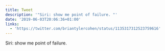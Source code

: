 ```yaml
---
title: Tweet
description: '"Siri: show me point of failure. "'
date: '2019-06-03T20:06:36+01:00'
links:
  - 'https://twitter.com/briantylercohen/status/1135317312523759616'
---
```

Siri: show me point of failure. 
